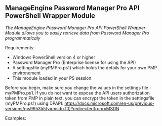 ## ManageEngine Password Manager Pro API PowerShell Wrapper Module

_The ManageEngine Password Manager Pro API PowerShell Wrapper Module allows you to easily retrieve data from Password Manager Pro programmaticaly_

Requirements:
- Windows PowerShell version 4 or higher
- Password Manager Pro (Enterprise license for using the API)
- A settingsfile (myPMPro.ps1) which holds the details for your own PMP environement
- This module loaded in your PS session

Before you begin, make sure you change the values in the settings file - myPMPro.ps1.
If you do not want to expose the API users authorization token from PMP in plain text, you can encrypt the token in the settingsfile (myPMPro.ps1) using DPAPI:
https://docs.microsoft.com/en-us/previous-versions/ms995355(v=msdn.10)?redirectedfrom=MSDN


Examples:


